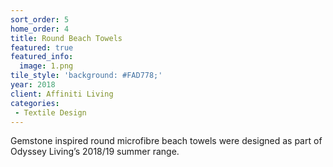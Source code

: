 ```yaml
---
sort_order: 5
home_order: 4
title: Round Beach Towels
featured: true
featured_info:
  image: 1.png
tile_style: 'background: #FAD778;'
year: 2018
client: Affiniti Living
categories:
 - Textile Design
---
```


Gemstone inspired round microfibre beach towels were designed as part of Odyssey Living’s 2018/19 summer range.